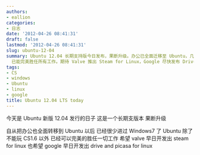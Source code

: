 ```yaml
---
authors:
- eallion
categories:
- 日志
date: '2012-04-26 08:41:31'
draft: false
lastmod: '2012-04-26 08:41:31'
slug: ubuntu-12-04
summary: Ubuntu 12.04 长期支持版今日发布，果断升级。办公已全面迁移至 Ubuntu，几乎不再使用 Windows7。除无法运行 CS1.6 外，Ubuntu
  已能完美胜任所有工作。期待 Valve 推出 Steam for Linux，Google 尽快发布 Drive 和 Picasa 的 Linux 版本！
tags:
- CS
- windows
- Ubuntu
- linux
- google
title: Ubuntu 12.04 LTS today
---
```

今天是 Ubuntu 新版 12.04 发行的日子
这是一个长期支版本
果断升级

自从把办公也全面转移到 Ubuntu 以后
已经很少进过 Windows7 了
Ubuntu 除了不能玩 CS1.6 以外
已经可以完美的胜任一切工作
希望 valve 早日开发出 steam for linux
也希望 google 早日开发出 drive and picasa for linux
